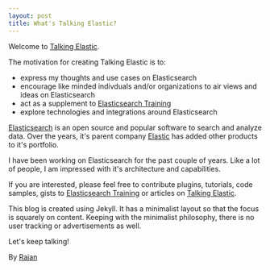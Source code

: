 ```yaml
---
layout: post
title: What's Talking Elastic?
---
```


Welcome to [Talking Elastic](/). 

The motivation for creating Talking Elastic is to:

* express my thoughts and use cases on Elasticsearch
* encourage like minded indivduals and/or organizations to air views and ideas on Elasticsearch
* act as a supplement to [Elasticsearch Training](https://github.com/elasticsearchtraining)
* explore technologies and integrations around Elasticsearch

[Elasticsearch](https://www.elastic.co/products/elasticsearch) is an open source and popular software to search and 
analyze data. Over the years, it's parent company [Elastic](https://www.elastic.co) has added other products to it's portfolio.

I have been working on Elasticsearch for the past couple of years. Like a lot of people, I am impressed with it's
architecture and capabilities.

If you are interested, please feel free to contribute plugins, tutorials, code samples, gists to [Elasticsearch Training](https://github.com/elasticsearchtraining) or articles on [Talking Elastic](/).

This blog is created using Jekyll. It has a minimalist layout so that the focus is squarely on content. Keeping with the minimalist philosophy, there is no user tracking or advertisements as well.

Let's keep talking!

By [Rajan](https://github.com/rajanm)
